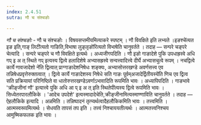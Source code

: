```yaml
---
index: 2.4.51
sutra: णौ च संश्चङोः

---
```

_णौ च संश्चङोः_ - णौ च संश्चङोः । विषयसप्तमीयमित्याकरे स्पष्टम् । णौ विवक्षिते इति लभ्यते ।इङश्चे॑त्यत इङ इति,गाङ् लिटी॑त्यतो गाङिति,विभाषा लुङ्लृङो॑रित्यतो विभाषेति चानुवर्तते । तदाह  —  सन्परे चङ्परे चेत्यादि । सन्परे चङ्परे च णौ विवक्षिते इत्यर्थः । अध्यजीगपदिति । णौ इङो गाङादेशे पुकि उपधाह्रस्वे अधि गप् इ अ त् स्थिते गप् इत्यस्य द्वित्वे हलादिशेषे अभ्यासह्रस्वे सन्वत्त्वादित्त्वे दीर्घे अभ्यासचुत्वे रूपम् । नचद्वित्वे कार्ये णावजादेशो ने॑ति द्वित्वात् प्राग्गाङादेशनिषेधः शङ्क्यः, अभ्यासोत्तरखण्डे अवर्णसत्त्व एव तन्निषेधप्रवृत्तेरुक्तत्वात् । द्वित्वे कार्ये गाङादेशस्य निषेधे सति गाङः पूर्वम्अजादेर्द्वितीयस्ये॑ति णिच एव द्वित्व सति प्रक्रियायां परिनिष्ठिते वा धातोरुत्तरखण्डेऽवर्णाऽभावादिति रूपमिति भावः । अध्यापिपदिति । गाङभावे 'क्रीङ्जीनां णौ' इत्यात्त्वे पुकि अधि आ प् इ अ त् इति स्थितेपी॑त्यस्य द्वित्वे रूपमिति भावः । सिध्येतरपारलौकिके । 'आदेच उपदेशे' इत्यस्मादादेचेति,क्रीङ्जीनामित्यस्माण्णाविति चानुवर्तते । तदाह  —  ऐहलौकिके इत्यादि । अन्नमिति । तन्निष्पादनं तृत्प्यर्थत्वादैहलौकिकमिति भावः । तत्त्वमिति । आत्मस्वरूपमित्यर्थः । सेधयति तापसं तप इति । तत्त्वं निश्चाययतीत्यर्थः । आत्मतत्त्वनिश्चय आमुष्मिकफलक इति भावः ।